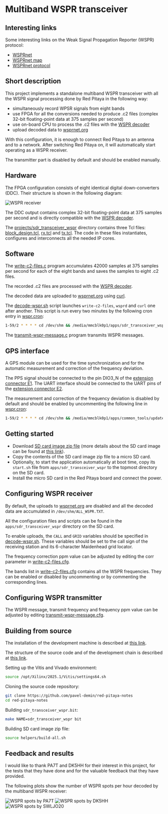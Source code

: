 # Multiband WSPR transceiver

## Interesting links

Some interesting links on the Weak Signal Propagation Reporter (WSPR) protocol:

- [WSPRnet](https://wsprnet.org)
- [WSPRnet map](https://wsprnet.org/drupal/wsprnet/map)
- [WSPRnet protocol](https://wsprnet.org/automate.txt)

## Short description

This project implements a standalone multiband WSPR transceiver with all the WSPR signal processing done by Red Pitaya in the following way:

- simultaneously record WPSR signals from eight bands
- use FPGA for all the conversions needed to produce .c2 files (complex 32-bit floating-point data at 375 samples per second)
- use on-board CPU to process the .c2 files with the [WSPR decoder](https://github.com/pavel-demin/wsprd)
- upload decoded data to [wsprnet.org](https://wsprnet.org)

With this configuration, it is enough to connect Red Pitaya to an antenna and to a network. After switching Red Pitaya on, it will automatically start operating as a WSPR receiver.

The transmitter part is disabled by default and should be enabled manually.

## Hardware

The FPGA configuration consists of eight identical digital down-converters (DDC). Their structure is shown in the following diagram:

![WSPR receiver](/img/sdr-receiver-wspr.png)

The DDC output contains complex 32-bit floating-point data at 375 samples per second and is directly compatible with the [WSPR decoder](https://github.com/pavel-demin/wsprd).

The [projects/sdr_transceiver_wspr]($source$/projects/sdr_transceiver_wspr) directory contains three Tcl files: [block_design.tcl]($source$/projects/sdr_transceiver_wspr/block_design.tcl), [rx.tcl]($source$/projects/sdr_transceiver_wspr/rx.tcl) and [tx.tcl]($source$/projects/sdr_transceiver_wspr/tx.tcl). The code in these files instantiates, configures and interconnects all the needed IP cores.

## Software

The [write-c2-files.c]($source$/projects/sdr_transceiver_wspr/app/write-c2-files.c) program accumulates 42000 samples at 375 samples per second for each of the eight bands and saves the samples to eight .c2 files.

The recorded .c2 files are processed with the [WSPR decoder](https://github.com/pavel-demin/wsprd).

The decoded data are uploaded to [wsprnet.org](https://wsprnet.org) using [curl](https://curl.haxx.se).

The [decode-wspr.sh]($source$/projects/sdr_transceiver_wspr/app/decode-wspr.sh) script launches `write-c2-files`, `wsprd` and `curl` one after another. This script is run every two minutes by the following cron entry in [wspr.cron]($source$/projects/sdr_transceiver_wspr/app/wspr.cron):

```bash
1-59/2 * * * * cd /dev/shm && /media/mmcblk0p1/apps/sdr_transceiver_wspr/decode-wspr.sh >> decode-wspr.log 2>&1 &
```

The [transmit-wspr-message.c]($source$/projects/sdr_transceiver_wspr/app/transmit-wspr-message.c) program transmits WSPR messages.

## GPS interface

A GPS module can be used for the time synchronization and for the automatic measurement and correction of the frequency deviation.

The PPS signal should be connected to the pin DIO3_N of the [extension connector E1](https://redpitaya.readthedocs.io/en/latest/developerGuide/hardware/125-14/extent.html#extension-connector-e1). The UART interface should be connected to the UART pins of the [extension connector E2](https://redpitaya.readthedocs.io/en/latest/developerGuide/hardware/125-14/extent.html#extension-connector-e2).

The measurement and correction of the frequency deviation is disabled by default and should be enabled by uncommenting the following line in [wspr.cron]($source$/projects/sdr_transceiver_wspr/app/wspr.cron):

```bash
1-59/2 * * * * cd /dev/shm && /media/mmcblk0p1/apps/common_tools/update-corr.sh 125 >> update-corr.log 2>&1 &
```

## Getting started

- Download [SD card image zip file]($release_image$) (more details about the SD card image can be found at [this link](/alpine/)).
- Copy the contents of the SD card image zip file to a micro SD card.
- Optionally, to start the application automatically at boot time, copy its `start.sh` file from `apps/sdr_transceiver_wspr` to the topmost directory on the SD card.
- Install the micro SD card in the Red Pitaya board and connect the power.

## Configuring WSPR receiver

By default, the uploads to [wsprnet.org](https://wsprnet.org) are disabled and all the decoded data are accumulated in `/dev/shm/ALL_WSPR.TXT`.

All the configuration files and scripts can be found in the `apps/sdr_transceiver_wspr` directory on the SD card.

To enable uploads, the `CALL` and `GRID` variables should be specified in [decode-wspr.sh]($source$/projects/sdr_transceiver_wspr/app/decode-wspr.sh#L4-L5). These variables should be set to the call sign of the receiving station and its 6-character Maidenhead grid locator.

The frequency correction ppm value can be adjusted by editing the corr parameter in [write-c2-files.cfg]($source$/projects/sdr_transceiver_wspr/app/write-c2-files.cfg).

The bands list in [write-c2-files.cfg]($source$/projects/sdr_transceiver_wspr/app/write-c2-files.cfg) contains all the WSPR frequencies. They can be enabled or disabled by uncommenting or by commenting the corresponding lines.

## Configuring WSPR transmitter

The WSPR message, transmit frequency and frequency ppm value can be adjusted by editing [transmit-wspr-message.cfg]($source$/projects/sdr_transceiver_wspr/app/transmit-wspr-message.cfg).

## Building from source

The installation of the development machine is described at [this link](/development-machine/).

The structure of the source code and of the development chain is described at [this link](/led-blinker/).

Setting up the Vitis and Vivado environment:

```bash
source /opt/Xilinx/2025.1/Vitis/settings64.sh
```

Cloning the source code repository:

```bash
git clone https://github.com/pavel-demin/red-pitaya-notes
cd red-pitaya-notes
```

Building `sdr_transceiver_wspr.bit`:

```bash
make NAME=sdr_transceiver_wspr bit
```

Building SD card image zip file:

```bash
source helpers/build-all.sh
```

## Feedback and results

I would like to thank PA7T and DK5HH for their interest in this project, for the tests that they have done and for the valuable feedback that they have provided.

The following plots show the number of WSPR spots per hour decoded by the multiband WSPR receiver:

![WSPR spots by PA7T](/img/wspr-spots-PA7T.png)
![WSPR spots by DK5HH](/img/wspr-spots-DK5HH.png)
![WSPR spots by SWLJO20](/img/wspr-spots-SWLJO20.png)

